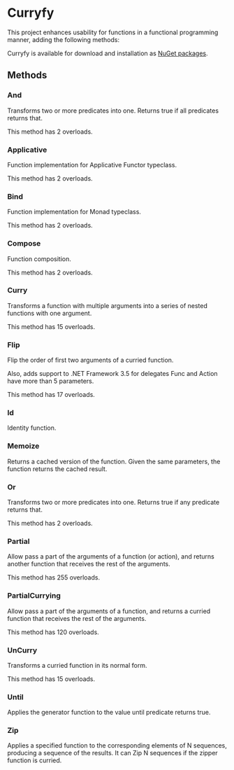 # Curryfy

This project enhances usability for functions in a functional programming manner, adding the following methods: 

Curryfy is available for download and installation as
[NuGet packages](https://www.nuget.org/packages/Curryfy/1.0.0).

## Methods

### And

Transforms two or more predicates into one. Returns true if all predicates returns that. 

This method has 2 overloads.

### Applicative

Function implementation for Applicative Functor typeclass. 

This method has 2 overloads.

### Bind

Function implementation for Monad typeclass. 

This method has 2 overloads.

### Compose

Function composition.

This method has 2 overloads.

### Curry

Transforms a function with multiple arguments into a series of nested functions with one argument. 

This method has 15 overloads.

### Flip

Flip the order of first two arguments of a curried function.

Also, adds support to .NET Framework 3.5 for delegates Func and Action have more than 5 parameters.

This method has 17 overloads.

### Id

Identity function.

### Memoize

Returns a cached version of the function. 
Given the same parameters, the function returns the cached result.

### Or

Transforms two or more predicates into one. Returns true if any predicate returns that. 

This method has 2 overloads.

### Partial

Allow pass a part of the arguments of a function (or action), and returns another function that receives the rest of the arguments.  

This method has 255 overloads.

### PartialCurrying

Allow pass a part of the arguments of a function, and returns a curried function that receives the rest of the arguments.  

This method has 120 overloads.

### UnCurry

Transforms a curried function in its normal form. 

This method has 15 overloads.

### Until

Applies the generator function to the value until predicate returns true.

### Zip

Applies a specified function to the corresponding elements of N sequences, producing a sequence of the results.
It can Zip N sequences if the zipper function is curried.